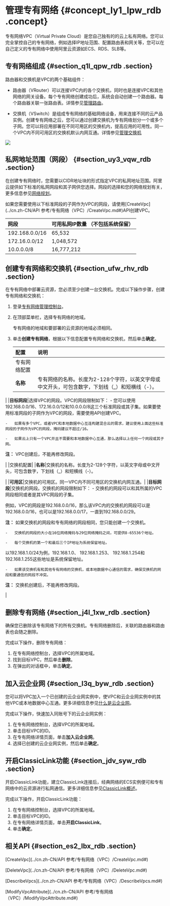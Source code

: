 # 管理专有网络 {#concept_ly1_lpw_rdb .concept}

专有网络VPC（Virtual Private Cloud）是您自己独有的的云上私有网络。您可以完全掌控自己的专有网络，例如选择IP地址范围、配置路由表和网关等，您可以在自己定义的专有网络中使用阿里云资源如ECS、RDS、SLB等。

## 专有网络组成 {#section_q1l_qpw_rdb .section}

路由器和交换机是VPC的两个基础组件：

-   路由器（VRouter）可以连接VPC内的各个交换机，同时也是连接VPC和其他网络的网关设备。每个专有网络创建成功后，系统会自动创建一个路由器。每个路由器关联一张路由表。详情参见[管理路由](cn.zh-CN/用户指南/管理路由.md#)。

-   交换机（VSwitch）是组成专有网络的基础网络设备，用来连接不同的云产品实例。创建专有网络之后，您可以通过创建交换机为专有网络划分一个或多个子网。您可以将应用部署在不同可用区的交换机内，提高应用的可用性。同一个VPC内不同可用区的交换机默认内网互通。详情参见[管理交换机](cn.zh-CN/用户指南/管理交换机.md#)


![](http://static-aliyun-doc.oss-cn-hangzhou.aliyuncs.com/assets/img/2435/809_zh-CN.png)

## 私网地址范围（网段） {#section_uy3_vqw_rdb .section}

在创建专有网络时，您需要以CIDR地址块的形式指定VPC的私网地址范围。阿里云提供如下标准的私网网段和其子网供您选择。网段的选择和您的网络规划有关，更多信息参见[网络规划](../cn.zh-CN/最佳实践/网络规划.md#)。

如果您需要使用以下标准网段的子网作为VPC的网段，请使用[CreateVpc](../cn.zh-CN/API 参考/专有网络（VPC）/CreateVpc.md#)API创建VPC。

|网段|可用私网IP数量 （不包括系统保留）|
|:-|:-----------------|
|192.168.0.0/16|65,532|
|172.16.0.0/12|1,048,572|
|10.0.0.0/8|16,777,212|

## 创建专有网络和交换机 {#section_ufw_rhv_rdb .section}

在专有网络中部署云资源，您必须至少创建一台交换机。完成以下操作步骤，创建专有网络和交换机：

1.  登录[专有网络管理控制台](https://vpcnext.console.aliyun.com)。
2.  在顶部菜单栏，选择专有网络的地域。

    专有网络的地域和要部署的云资源的地域必须相同。

3.  单击**创建专有网络**，根据以下信息配置专有网络和交换机，然后单击**确定**。

    |配置|说明|
    |:-|:-|
    |专有网络配置|
    |**名称**|专有网络的名称。长度为2-128个字符，以英文字母或中文开头，可包含数字，下划线（\_）和短横线（-）。

|
    |**目标网段**|选择VPC的网段。VPC的网段限制如下：    -   您可以使用192.168.0.0/16、172.16.0.0/12和10.0.0.0/8这三个标准网段或其子集。如果要使用标准网段的子网作为VPC的网段，需要使用API创建VPC。

    -   如果有多个VPC，或者VPC和本地数据中心互连构建混合云的需求，建议使用上面这些标准网段的子网作为VPC的网段，掩码建议不超过/16。

    -   如果云上只有一个VPC并且不需要和本地数据中心互通，那么选择以上任何一个网段或其子网。

**注：** VPC创建后，不能再修改网段。

|
    |交换机配置|
    |**名称**|交换机的名称。长度为2-128个字符，以英文字母或中文开头，可包含数字，下划线（\_）和短横线（-）。

|
    |**可用区**|交换机的可用区。同一VPC内不同可用区的交换机内网互通。|
    |**目标网段**|交换机的网段。交换机的网段限制如下：    -   交换机的网段可以和其所属的VPC网段相同或者是其VPC网段的子集。

例如，VPC的网段是192.168.0.0/16，那么该VPC内的交换机的网段可以是192.168.0.0/16，也可以是192.168.0.0/17，一直到192.168.0.0/29。

**注：** 如果交换机的网段和专有网络的网段相同，您只能创建一个交换机。

    -   交换机的网段的大小在16位网络掩码与29位网络掩码之间，可提供8-65536个地址。

    -   每个交换机的第一个和最后三个IP地址为系统保留地址。

以192.168.1.0/24为例，192.168.1.0、 192.168.1.253、 192.168.1.254和192.168.1.255这些地址是系统保留地址。

    -   如果该交换机有和其他专有网络的交换机，或本地数据中心通信的需求，确保交换机的网段和要通信的网段不冲突。

**注：** 交换机创建后，不能再修改网段。

|


## 删除专有网络 {#section_j4l_1xw_rdb .section}

确保您已删除该专有网络下的所有交换机。专有网络删除后，关联的路由器和路由表也会随之删除。

完成以下操作，删除专有网络：

1.  在专有网络控制台，选择VPC的所属地域。
2.  找到目标VPC，然后单击**删除**。
3.  在弹出的对话框中，单击**确定**。

## 加入云企业网 {#section_l3q_byw_rdb .section}

您可以将VPC加入一个已创建的云企业网实例中，使VPC和云企业网实例中的其他VPC或本地数据中心互通。更多详细信息参见[什么是云企业网](../../cn.zh-CN/产品简介/什么是云企业网.md#)。

完成以下操作，快速加入同账号下的云企业网实例：

1.  在专有网络控制台，选择VPC的所属地域。
2.  单击目标VPC的ID。
3.  在专有网络详情页面，单击**加入云企业网**。
4.  选择已创建的云企业网实例，然后单击**确定**。

## 开启ClassicLink功能 {#section_jdv_syw_rdb .section}

开启ClassicLink功能，建立ClassicLink连接后，经典网络的ECS实例便可和专有网络中的云资源进行私网通信。更多详细信息参见[ClassicLink概述](cn.zh-CN/用户指南/ClassicLink/ClassicLink概述.md#)。

完成以下操作，开启ClassicLink功能：

1.  在专有网络控制台，选择VPC的所属地域。
2.  单击目标VPC的ID。
3.  在专有网络详情页面，单击**开启ClassicLink**。
4.  单击**确定**。

## 相关API {#section_es2_lbx_rdb .section}

[CreateVpc](../cn.zh-CN/API 参考/专有网络（VPC）/CreateVpc.md#)

[DeleteVpc](../cn.zh-CN/API 参考/专有网络（VPC）/DeleteVpc.md#)

[DescribeVpcs](../cn.zh-CN/API 参考/专有网络（VPC）/DescribeVpcs.md#)

[ModifyVpcAttribute](../cn.zh-CN/API 参考/专有网络（VPC）/ModifyVpcAttribute.md#)

